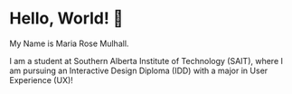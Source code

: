 # Hello, World! 👋

My Name is Maria Rose Mulhall.

I am a student at Southern Alberta Institute of Technology (SAIT), where I am pursuing an Interactive Design Diploma (IDD) with a major in User Experience (UX)!
